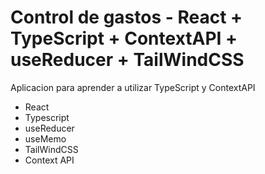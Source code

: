 # Control de gastos - React + TypeScript + ContextAPI + useReducer + TailWindCSS

Aplicacion para aprender a utilizar TypeScript y ContextAPI

- React
- Typescript
- useReducer
- useMemo
- TailWindCSS
- Context API
